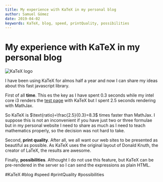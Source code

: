 ```yaml
---
title: My experience with KaTeX in my personal blog
author: Samuel Gómez
date: 2019-04-02
keywords: KaTeX, blog, speed, printQuality, possibilities
---
```


# My experience with KaTeX in my personal blog

![KaTeX logo](https://katex.org/img/og_logo.png)

I have been using KaTeX for almos half a year and now I can share my ideas about this fast javascript
library.

First of all **time**. This es the key as I have spent 0.3 seconds while my 
intel core i3 renders the [test page](https://www.intmath.com/cg5/katex-mathjax-comparison.php) 
with KaTeX but I spent 2.5 seconds rendering with MathJax.

So KaTeX is $\text{ratio}=\frac{2.5}{0.3}=8.3$ times faster than MathJax. I suppose this is not an inconvenient
if you have just two or three formulae but in my personal website I need to share as much as I need to
teach mathematics properly, so the decision was not hard to take.

Second, **print quality**. After all, we all want our web sites to be presented as beautiful as possible.
As KaTeX uses the original layout of Donald Knuth, the creator of LaTeX, the results are awesome.

Finally, **possibilities**. Althought I do not use this feature, but KaTeX can be pre-rendered in the server so I can send
the expressions as plain HTML.

#KaTeX #blog #speed #printQuality #possibilities